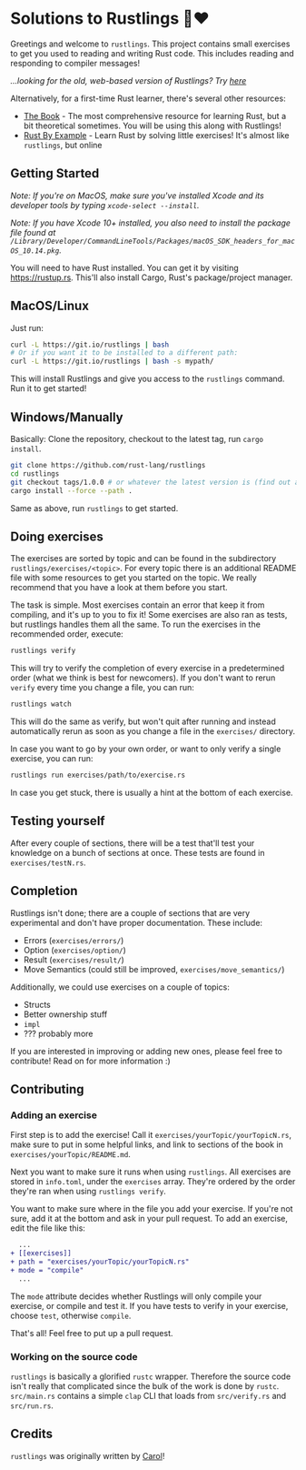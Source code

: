 
# Solutions to Rustlings 🦀❤️

Greetings and welcome to `rustlings`. This project contains small exercises to get you used to reading and writing Rust code. This includes reading and responding to compiler messages!

_...looking for the old, web-based version of Rustlings? Try [here](https://github.com/rust-lang/rustlings/tree/rustlings-1)_

Alternatively, for a first-time Rust learner, there's several other resources:

- [The Book](https://doc.rust-lang.org/book/index.html) - The most comprehensive resource for learning Rust, but a bit theoretical sometimes. You will be using this along with Rustlings!
- [Rust By Example](https://doc.rust-lang.org/rust-by-example/index.html) - Learn Rust by solving little exercises! It's almost like `rustlings`, but online

## Getting Started

_Note: If you're on MacOS, make sure you've installed Xcode and its developer tools by typing `xcode-select --install`._

_Note: If you have Xcode 10+ installed, you also need to install the package file found at `/Library/Developer/CommandLineTools/Packages/macOS_SDK_headers_for_macOS_10.14.pkg`._

You will need to have Rust installed. You can get it by visiting https://rustup.rs. This'll also install Cargo, Rust's package/project manager.

## MacOS/Linux

Just run:

```bash
curl -L https://git.io/rustlings | bash
# Or if you want it to be installed to a different path:
curl -L https://git.io/rustlings | bash -s mypath/
```

This will install Rustlings and give you access to the `rustlings` command. Run it to get started!

## Windows/Manually

Basically: Clone the repository, checkout to the latest tag, run `cargo install`.

```bash
git clone https://github.com/rust-lang/rustlings
cd rustlings
git checkout tags/1.0.0 # or whatever the latest version is (find out at https://github.com/rust-lang/rustlings/releases/latest)
cargo install --force --path .
```

Same as above, run `rustlings` to get started.

## Doing exercises

The exercises are sorted by topic and can be found in the subdirectory `rustlings/exercises/<topic>`. For every topic there is an additional README file with some resources to get you started on the topic. We really recommend that you have a look at them before you start. 

The task is simple. Most exercises contain an error that keep it from compiling, and it's up to you to fix it! Some exercises are also ran as tests, but rustlings handles them all the same. To run the exercises in the recommended order, execute:

```bash
rustlings verify
```

This will try to verify the completion of every exercise in a predetermined order (what we think is best for newcomers). If you don't want to rerun `verify` every time you change a file, you can run:

```bash
rustlings watch
```

This will do the same as verify, but won't quit after running and instead automatically rerun as soon as you change a file in the `exercises/` directory.

In case you want to go by your own order, or want to only verify a single exercise, you can run:

```bash
rustlings run exercises/path/to/exercise.rs
```

In case you get stuck, there is usually a hint at the bottom of each exercise.

## Testing yourself

After every couple of sections, there will be a test that'll test your knowledge on a bunch of sections at once. These tests are found in `exercises/testN.rs`.

## Completion

Rustlings isn't done; there are a couple of sections that are very experimental and don't have proper documentation. These include:

- Errors (`exercises/errors/`)
- Option (`exercises/option/`)
- Result (`exercises/result/`)
- Move Semantics (could still be improved, `exercises/move_semantics/`)

Additionally, we could use exercises on a couple of topics:

- Structs
- Better ownership stuff
- `impl`
- ??? probably more

If you are interested in improving or adding new ones, please feel free to contribute! Read on for more information :)

## Contributing

### Adding an exercise

First step is to add the exercise! Call it `exercises/yourTopic/yourTopicN.rs`, make sure to
put in some helpful links, and link to sections of the book in `exercises/yourTopic/README.md`.

Next you want to make sure it runs when using `rustlings`. All exercises are stored in `info.toml`, under the `exercises` array. They're ordered by the order they're ran when using `rustlings verify`.

You want to make sure where in the file you add your exercise. If you're not sure, add it at the bottom and ask in your pull request. To add an exercise, edit the file like this:
```diff
  ...
+ [[exercises]]
+ path = "exercises/yourTopic/yourTopicN.rs"
+ mode = "compile"
  ...
```

The `mode` attribute decides whether Rustlings will only compile your exercise, or compile and test it. If you have tests to verify in your exercise, choose `test`, otherwise `compile`.

That's all! Feel free to put up a pull request.

### Working on the source code

`rustlings` is basically a glorified `rustc` wrapper. Therefore the source code
isn't really that complicated since the bulk of the work is done by `rustc`.
`src/main.rs` contains a simple `clap` CLI that loads from `src/verify.rs` and `src/run.rs`.

## Credits

`rustlings` was originally written by [Carol](https://github.com/carols10cents)!


